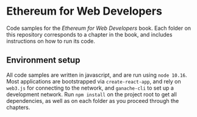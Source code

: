 # Ethereum for Web Developers

Code samples for the _Ethereum for Web Developers_ book. Each folder on this repository corresponds to a chapter in the book, and includes instructions on how to run its code.

## Environment setup

All code samples are written in javascript, and are run using `node 10.16`. Most applications are bootstrapped via `create-react-app`, and rely on `web3.js` for connecting to the network, and `ganache-cli` to set up a development network. Run `npm install` on the project root to get all dependencies, as well as on each folder as you proceed through the chapters.